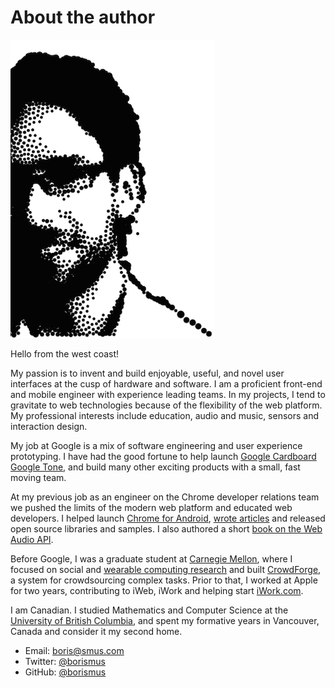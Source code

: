 About the author
================

<img id='image-me' src='/static/images/stipple.png'/>

Hello from the west coast!

My passion is to invent and build enjoyable, useful, and novel user
interfaces at the cusp of hardware and software. I am a proficient
front-end and mobile engineer with experience leading teams. In my
projects, I tend to gravitate to web technologies because of the
flexibility of the web platform. My professional interests include
education, audio and music, sensors and interaction design.

My job at Google is a mix of software engineering and user experience
prototyping. I have had the good fortune to help launch [Google
Cardboard][cardboard] [Google Tone][tone], and build many other exciting
products with a small, fast moving team.

[cardboard]: http://g.co/cardboard
[tone]: http://g.co/tone

At my previous job as an engineer on the Chrome developer relations team
we pushed the limits of the modern web platform and educated web
developers. I helped launch [Chrome for Android][chrome], [wrote
articles][h5r] and released open source libraries and samples. I also
authored a short [book on the Web Audio API][book].

[chrome]: https://play.google.com/store/apps/details?id=com.android.chrome&hl=en
[h5r]: http://www.html5rocks.com/
[book]: http://www.amazon.com/Web-Audio-API-Boris-Smus/dp/1449332684

Before Google, I was a graduate student at [Carnegie Mellon][cmu], where
I focused on social and [wearable computing research][research] and
built [CrowdForge][crowdforge], a system for crowdsourcing complex
tasks. Prior to that, I worked at Apple for two years, contributing to
iWeb, iWork and helping start [iWork.com][iwork].

[cmu]: http://www.hcii.cmu.edu/academics/mhci
[research]: https://scholar.google.com/citations?user=bIgFmUwAAAAJ
[crowdforge]: http://crowdforge.com/
[iwork]: https://www.apple.com/iwork-for-icloud/

I am Canadian. I studied Mathematics and Computer Science at the
[University of British Columbia][ubc], and spent my formative years in
Vancouver, Canada and consider it my second home.

[ubc]: https://www.cs.ubc.ca/

- Email: [boris@smus.com](mailto:boris@smus.com)
- Twitter: [@borismus](http://twitter.com/borismus)
- GitHub: [@borismus](http://github.com/borismus)
